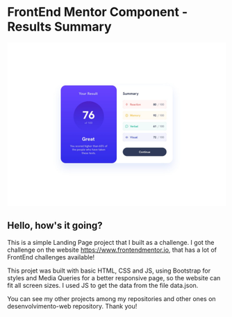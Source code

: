 # FrontEnd Mentor Component - Results Summary
<img src="design/desktop-design.jpg">

## Hello, how's it going?

This is a simple Landing Page project that I built as a challenge.
I got the challenge on the website https://www.frontendmentor.io, that has a lot of FrontEnd challenges available!

This projet was built with basic HTML, CSS and JS, using Bootstrap for styles and Media Queries for a better responsive page, so
the website can fit all screen sizes. I used JS to get the data from the file data.json.

You can see my other projects among my repositories and other ones on desenvolvimento-web repository. Thank you!
